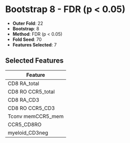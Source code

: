 # Bootstrap 8 - FDR (p < 0.05)

- **Outer Fold**: 22
- **Bootstrap**: 8
- **Method**: FDR (p < 0.05)
- **Fold Seed**: 70
- **Features Selected**: 7

## Selected Features

| Feature |
|---------|
| CD8 RA_total |
| CD8 RO CCR5_total |
| CD8 RA_CD3 |
| CD8 RO CCR5_CD3 |
| Tconv memCCR5_mem |
| CCR5_CD8RO |
| myeloid_CD3neg |
